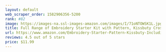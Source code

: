 ```yaml
---
layout: default 
﻿web_scraper_order: 1582906356-5200
rank: #82
image: https://images-na.ssl-images-amazon.com/images/I/71oNTOWSK1L.jpg
title: Full Range of Embroidery Starter Kit with Pattern, Kissbuty Cross Stitch Kit Including Stamped…
url: https://www.amazon.com/Embroidery-Starter-Pattern-Kissbuty-Including/dp/B07SQZ7KPG/ref=zg_mw_arts-crafts_82?_encoding=UTF8&psc=1&refRID=W0PCYHV7KBFJZ6H1XXBD
reviews: 4.5 out of 5 stars
price: $11.99 
---
```

